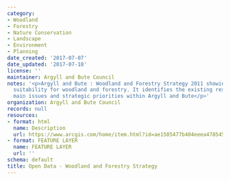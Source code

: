 ```yaml
---
category:
- Woodland
- Forestry
- Nature Conservation
- Landscape
- Environment
- Planning
date_created: '2017-07-07'
date_updated: '2017-07-18'
license: ''
maintainer: Argyll and Bute Council
notes: '<p>Argyll and Bute : Woodland and Forestry Strategy 2011 showing indicative
  suitability for woodland and forestry. It identifies the existing resource, the
  main issues and strategic priorities within Argyll and Bute</p>'
organization: Argyll and Bute Council
records: null
resources:
- format: html
  name: Description
  url: https://www.arcgis.com/home/item.html?id=ae1505477b404eeea47854531a9a7887
- format: FEATURE LAYER
  name: FEATURE LAYER
  url: ''
schema: default
title: Open Data - Woodland and Forestry Strategy
---
```

